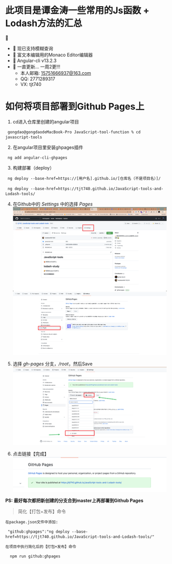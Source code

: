 # 此项目是谭金涛一些常用的Js函数 + Lodash方法的汇总

🍑

- 🥐 现已支持模糊查询
- 🍊 富文本编辑用的Monaco Editor编辑器
- 🥑 Angular-cli v13.2.3
- 🚶 一直更新... 一周2更!!! 
  - 本人邮箱: 15751666937@163.com
  - QQ: 2771289317
  - VX: tjt740
  

# 如何将项目部署到Github Pages上
    
1. cd进入仓库里创建的angular项目
```
 gongdao@gongdaodeMacBook-Pro JavaScript-tool-function % cd javascript-tools
```
  
2. 在angular项目里安装ghpages插件
```
 ng add angular-cli-ghpages
```

3. 构建部署（deploy）
```
 ng deploy --base-href=https://[用户名].github.io/[仓库名（不是项目名）]/ 

 ng deploy --base-href=https://tjt740.github.io/JavaScript-tools-and-Lodash-tools/ 
```

4. 在Github中的 *Settings* 中的选择 *Pages*
![](./course/1.png)
![](./course/2.png)


5. 选择 *gh-pages* 分支，*/root*，然后Save
![](./course/3.png)

6. 点击链接【完成】
​​![](./course/4.png)


**PS: 最好每次都把新创建的分支合到master上再部署到Github Pages**


>简化【打包+发布】命令

`在package.json文件中添加:` 

```
 "github:ghpages":"ng deploy --base-href=https://tjt740.github.io/JavaScript-tools-and-Lodash-tools/"
```

`在项目中执行简化后的【打包+发布】命令`
```
  npm run github:ghpages
```
